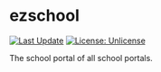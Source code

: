 # ezschool
[![Last Update](https://img.shields.io/badge/last_update-20_Dec_2024-blue)](#)
[![License: Unlicense](https://img.shields.io/badge/license-Unlicense-blue.svg)](http://unlicense.org/)

The school portal of all school portals.
